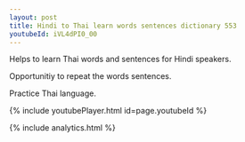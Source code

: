 ```yaml
---
layout: post
title: Hindi to Thai learn words sentences dictionary 553 
youtubeId: iVL4dPI0_00
---
```

 
 
Helps to learn Thai words and sentences for Hindi speakers.

Opportunitiy to repeat the words sentences. 

Practice Thai language. 
 
{% include youtubePlayer.html id=page.youtubeId %}
 
 
{% include analytics.html %}